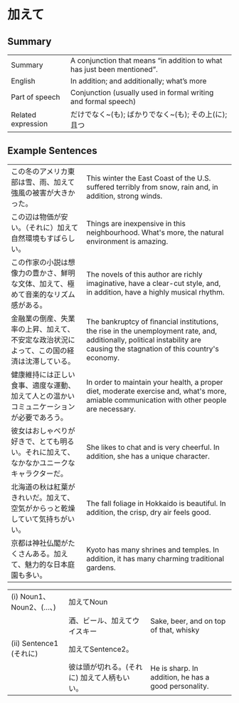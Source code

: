 # 加えて

## Summary

<table><tr>   <td>Summary</td>   <td>A conjunction that means “in addition to what has just been mentioned”.</td></tr><tr>   <td>English</td>   <td>In addition; and additionally; what’s more</td></tr><tr>   <td>Part of speech</td>   <td>Conjunction (usually used in formal writing and formal speech)</td></tr><tr>   <td>Related expression</td>   <td>だけでなく~(も); ばかりでなく~(も); その上(に); 且つ</td></tr></table>

## Example Sentences

<table><tr>   <td>この冬のアメリカ東部は雪、雨、加えて強風の被害が大きかった。</td>   <td>This winter the East Coast of the U.S. suffered terribly from snow, rain and, in addition, strong winds.</td></tr><tr>   <td>この辺は物価が安い。（それに）加えて自然環境もすばらしい。</td>   <td>Things are inexpensive in this neighbourhood. What's more, the natural environment is amazing.</td></tr><tr>   <td>この作家の小説は想像力の豊かさ、鮮明な文体、加えて、極めて音楽的なリズム感がある。</td>   <td>The novels of this author are richly imaginative, have a clear-cut style, and, in addition, have a highly musical rhythm.</td></tr><tr>   <td>金融業の倒産、失業率の上昇、加えて、不安定な政治状況によって、この国の経済は沈滞している。</td>   <td>The bankruptcy of ﬁnancial institutions, the rise in the unemployment rate, and, additionally, political instability are causing the stagnation of this country's economy.</td></tr><tr>   <td>健康維持には正しい食事、適度な運動、加えて人との温かいコミュニケーションが必要であろう。</td>   <td>In order to maintain your health, a proper diet, moderate exercise and, what's more, amiable communication with other people are necessary.</td></tr><tr>   <td>彼女はおしゃべりが好きで、とても明るい。それに加えて、なかなかユニークなキャラクターだ。</td>   <td>She likes to chat and is very cheerful. In addition, she has a unique character.</td></tr><tr>   <td>北海道の秋は紅葉がきれいだ。加えて、空気がからっと乾燥していて気持ちがいい。</td>   <td>The fall foliage in Hokkaido is beautiful. In addition, the crisp, dry air feels good.</td></tr><tr>   <td>京都は神社仏閣がたくさんある。加えて、魅力的な日本庭園も多い。</td>   <td>Kyoto has many shrines and temples. In addition, it has many charming traditional gardens.</td></tr></table>

<table class="table"><tbody><tr class="tr head"><td class="td"><span class="numbers">(i)</span> <span class="bold">Noun<span class="subscript">1</span>、Noun<span class="subscript">2</span>、(…、)</span> </td><td class="td"><span class="concept">加えて</span><span>Noun</span></td><td class="td"></td></tr><tr class="tr"><td class="td"></td><td class="td"><span>酒、ビール、</span><span class="concept">加えて</span><span>ウイスキー</span></td><td class="td"><span>Sake, beer, and on top of that, whisky</span></td></tr><tr class="tr head"><td class="td"><span class="numbers">(ii)</span> <span class="bold">Sentence1 (それに)</span> </td><td class="td"><span class="concept">加えて</span><span>Sentence2。</span></td><td class="td"></td></tr><tr class="tr"><td class="td"></td><td class="td"><span>彼は頭が切れる。(それに)</span> <span class="concept">加えて</span><span>人柄もいい。</span></td><td class="td"><span>He is sharp. In addition, he has a good personality.</span></td></tr></tbody></table>

